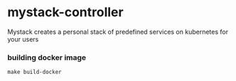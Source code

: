 mystack-controller
=================
Mystack creates a personal stack of predefined services on kubernetes for your users

### building docker image
```
make build-docker
```
